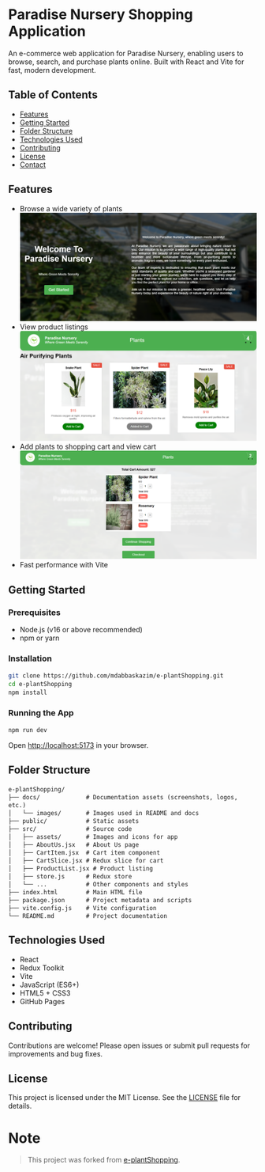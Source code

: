 # Paradise Nursery Shopping Application

An e-commerce web application for Paradise Nursery, enabling users to browse, search, and purchase plants online. Built with React and Vite for fast, modern development.

## Table of Contents
- [Features](#features)
- [Getting Started](#getting-started)
- [Folder Structure](#folder-structure)
- [Technologies Used](#technologies-used)
- [Contributing](#contributing)
- [License](#license)
- [Contact](#contact)

## Features
- Browse a wide variety of plants  
  ![Landing Page](docs/images/landing.png)
- View product listings  
  ![Product List Page](docs/images/productlist.png)
- Add plants to shopping cart and view cart  
  ![Cart Page](docs/images/cart.png)
- Fast performance with Vite

## Getting Started

### Prerequisites
- Node.js (v16 or above recommended)
- npm or yarn

### Installation
```bash
git clone https://github.com/mdabbaskazim/e-plantShopping.git
cd e-plantShopping
npm install
```

### Running the App
```bash
npm run dev
```
Open [http://localhost:5173](http://localhost:5173) in your browser.

## Folder Structure
```
e-plantShopping/
├── docs/             # Documentation assets (screenshots, logos, etc.)
│   └── images/       # Images used in README and docs
├── public/           # Static assets
├── src/              # Source code
│   ├── assets/       # Images and icons for app
│   ├── AboutUs.jsx   # About Us page
│   ├── CartItem.jsx  # Cart item component
│   ├── CartSlice.jsx # Redux slice for cart
│   ├── ProductList.jsx # Product listing
│   ├── store.js      # Redux store
│   └── ...           # Other components and styles
├── index.html        # Main HTML file
├── package.json      # Project metadata and scripts
├── vite.config.js    # Vite configuration
└── README.md         # Project documentation
```

## Technologies Used
- React
- Redux Toolkit
- Vite
- JavaScript (ES6+)
- HTML5 + CSS3
- GitHub Pages

## Contributing
Contributions are welcome! Please open issues or submit pull requests for improvements and bug fixes.

## License
This project is licensed under the MIT License. See the [LICENSE](LICENSE) file for details.

# Note
> This project was forked from [e-plantShopping](https://github.com/ibm-developer-skills-network/e-plantShopping).
